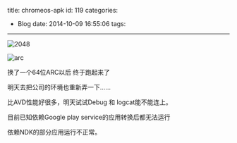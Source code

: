 title: chromeos-apk
id: 119
categories:
  - Blog
date: 2014-10-09 16:55:06
tags:
---

![2048](/images/arc-2048.jpg)

![arc](/images/ARChon.jpg)



换了一个64位ARC以后 终于跑起来了

明天去把公司的环境也重新弄一下......

比AVD性能好很多，明天试试Debug 和 logcat能不能连上。


目前已知依赖Google play service的应用转换后都无法运行

依赖NDK的部分应用运行不正常。